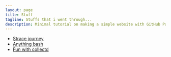 ```yaml
---
layout: page
title: Stuff
tagline: Stuffs that i went through...
description: Minimal tutorial on making a simple website with GitHub Pages
---
```



- [Strace journey](pages/strace.html)
- [Anything bash](pages/bashrelated.html)
- [Fun with collectd](pages/collectd.html)

